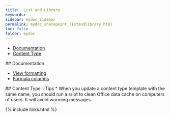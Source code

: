 ```yaml
---
title:  List and Library
keywords:
sidebar: mydoc_sidebar
permalink: mydoc_sharepoint_listandlibrary.html
toc: false
folder: mydoc
---
```


<ul id="profileTabs" class="nav nav-tabs">
    <li class="active"><a class="noCrossRef" href="#documentation" data-toggle="tab">Documentation</a></li>
    <li><a class="noCrossRef" href="#content-type" data-toggle="tab">Content Type</a></li>
</ul>
  <div class="tab-content">
<div role="tabpanel" class="tab-pane active" id="documentation" markdown="1">
## Documentation

* [View formatting](https://learn.microsoft.com/en-us/sharepoint/dev/declarative-customization/view-formatting)
* [Formula columns](https://support.microsoft.com/fr-fr/office/exemples-de-formules-courantes-dans-des-listes-d81f5f21-2b4e-45ce-b170-bf7ebf6988b3)
</div>

<div role="tabpanel" class="tab-pane" id="content-type" markdown="1">
## Content Type
💡Tips
* When you update a content type template with the same name, you should run a sript to clean Office data cache on computers of users. It will avoid warming messages.
</div>
</div>

{% include links.html %}
